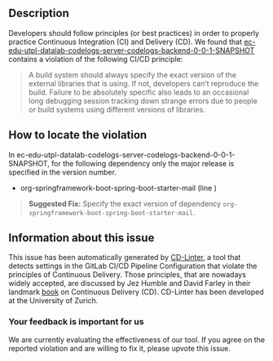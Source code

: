 
## Description
Developers should follow principles (or best practices) in order to properly practice Continuous Integration (CI) and Delivery (CD).
We found that [ec-edu-utpl-datalab-codelogs-server-codelogs-backend-0-0-1-SNAPSHOT](https://gitlab.com/codelogs/codelogs-backend/blob/master/.gitlab-ci.yml) contains a violation of the following CI/CD principle:

> A build system should always specify the exact version of the external libraries that is using.
If not, developers can’t reproduce the build. Failure to be absolutely specific also leads to an occasional long debugging session tracking down strange errors due to people or build systems using different versions of libraries.

## How to locate the violation

In ec-edu-utpl-datalab-codelogs-server-codelogs-backend-0-0-1-SNAPSHOT, for the following dependency only the major release is specified in the version number.

* org-springframework-boot-spring-boot-starter-mail (line )

> **Suggested Fix:** Specify the exact version of dependency `org-springframework-boot-spring-boot-starter-mail`.

## Information about this issue

This issue has been automatically generated by [CD-Linter](https://gitlab.com/Jancso/configuration-analytics), a tool that detects settings in the GitLab CI/CD Pipeline Configuration that violate the principles of Continuous Delivery. Those principles, that are nowadays widely accepted, are discussed by Jez Humble and David Farley in their landmark [book](https://www.oreilly.com/library/view/continuous-delivery-reliable/9780321670250/) on Continuous Delivery (CD). CD-Linter has been developed at the University of Zurich.

### Your feedback is important for us
We are currently evaluating the effectiveness of our tool. If you agree on the reported violation and are willing to fix it, please upvote this issue.